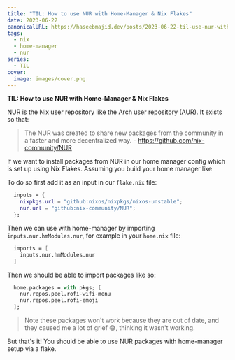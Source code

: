 ```yaml
---
title: "TIL: How to use NUR with Home-Manager & Nix Flakes"
date: 2023-06-22
canonicalURL: https://haseebmajid.dev/posts/2023-06-22-til-use-nur-with-home-manager-flake/
tags:
  - nix
  - home-manager
  - nur
series:
  - TIL
cover:
  image: images/cover.png
---
```


**TIL: How to use NUR with Home-Manager & Nix Flakes**

NUR is the Nix user repository like the Arch user repository (AUR). It exists so that:

> The NUR was created to share new packages from the community in a faster and more decentralized way. - https://github.com/nix-community/NUR

If we want to install packages from NUR in our home manager config which is set up using Nix Flakes.
Assuming you build your home manager like

To do so first add it as an input in our `flake.nix` file:

```nix
  inputs = {
    nixpkgs.url = "github:nixos/nixpkgs/nixos-unstable";
    nur.url = "github:nix-community/NUR";
  };
```

Then we can use with home-manager by importing `inputs.nur.hmModules.nur`, for example in your `home.nix` file:

```nix
  imports = [
    inputs.nur.hmModules.nur
  ]
```

Then we should be able to import packages like so:

```nix
  home.packages = with pkgs; [
    nur.repos.peel.rofi-wifi-menu
    nur.repos.peel.rofi-emoji
  ];
```

> Note these packages won't work because they are out of date, and they caused me a lot of grief 😅, thinking it wasn't working.

But that's it! You should be able to use NUR packages with home-manager setup via a flake.
